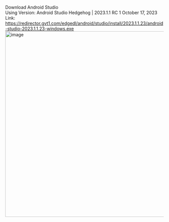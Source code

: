 
Download Android Studio  
Using Version: Android Studio Hedgehog | 2023.1.1 RC 1 October 17, 2023  
Link:  https://redirector.gvt1.com/edgedl/android/studio/install/2023.1.1.23/android-studio-2023.1.1.23-windows.exe  
<img width="735" height="590" alt="image" src="https://github.com/user-attachments/assets/4cc685aa-1c59-4898-b8c1-e8409125331d" />  


